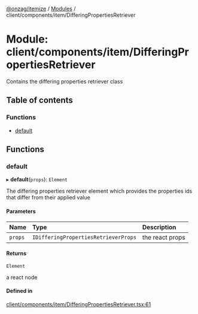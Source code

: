 [@onzag/itemize](../README.md) / [Modules](../modules.md) / client/components/item/DifferingPropertiesRetriever

# Module: client/components/item/DifferingPropertiesRetriever

Contains the differing properties retriever class

## Table of contents

### Functions

- [default](client_components_item_DifferingPropertiesRetriever.md#default)

## Functions

### default

▸ **default**(`props`): `Element`

The differing properties retriever element which provides the properties
ids that differ from their applied value

#### Parameters

| Name | Type | Description |
| :------ | :------ | :------ |
| `props` | `IDifferingPropertiesRetrieverProps` | the react props |

#### Returns

`Element`

a react node

#### Defined in

[client/components/item/DifferingPropertiesRetriever.tsx:61](https://github.com/onzag/itemize/blob/73e0c39e/client/components/item/DifferingPropertiesRetriever.tsx#L61)
